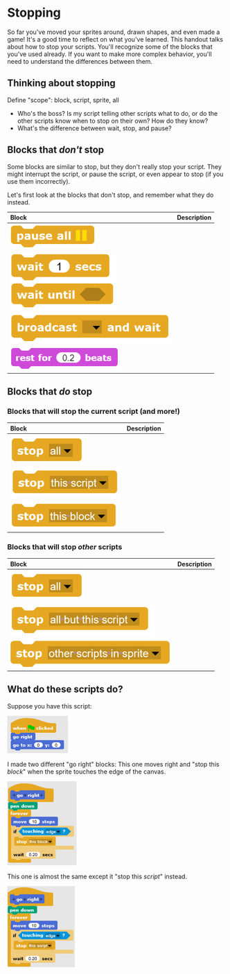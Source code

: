 # Stopping

So far you've moved your sprites around, drawn shapes, and even made a game! It's a good time
to reflect on what you've learned. This handout talks about how to stop your scripts. You'll
recognize some of the blocks that you've used already. If you want to make more complex 
behavior, you'll need to understand the differences between them.

## Thinking about stopping

Define "scope": block, script, sprite, all

* Who's the boss? Is my script telling other scripts what to do, or do the other scripts know when to stop on their own? How do they know?
* What's the difference between wait, stop, and pause?

## Blocks that *don't* stop

Some blocks are similar to stop, but they don't really stop your script. They might interrupt 
the script, or pause the script, or even appear to stop (if you use them incorrectly).

Let's first look at the blocks that don't stop, and remember what they do instead.

| Block                       | Description |
|:--------------------------- |:-------------| 
| ![](pause-all.png)          |  |
| ![](waits.png)              |     | 
| ![](broadcast-and-wait.png) |       |  
| ![](rest.png)               |

## Blocks that *do* stop

### Blocks that will stop the current script (and more!)

| Block                       | Description |
|:--------------------------- |:-------------| 
| ![](stopall.png) |  |
| ![](stop-this-script.png) | |
| ![](stop-this-block.png) | |

### Blocks that will stop *other* scripts

| Block                       | Description |
|:--------------------------- |:-------------| 
| ![](stopall.png) |  |
| ![](stop-all-but-this.png) |  |
| ![](stop-other-in-sprite.png) |  |

## What do these scripts do?

Suppose you have this script:

![](example-1.png)

I made two different "go right" blocks:
This one moves right and "stop this *block*" when the sprite touches the edge of the canvas.

![](example-2.png)

This one is almost the same except it "stop this *script*" instead.

![](example-3.png)
